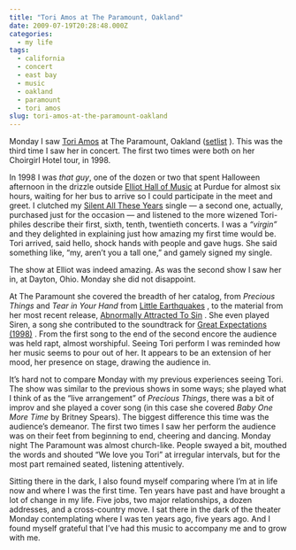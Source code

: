 ```yaml
---
title: "Tori Amos at The Paramount, Oakland"
date: 2009-07-19T20:28:48.000Z
categories:
  - my life
tags:
  - california
  - concert
  - east bay
  - music
  - oakland
  - paramount
  - tori amos
slug: tori-amos-at-the-paramount-oakland
---
```


Monday I saw [Tori Amos][1] at The Paramount, Oakland ([setlist][2] ). This was the third time I saw her in concert. The first two times were both on her Choirgirl Hotel tour, in 1998.

In 1998 I was _that guy_, one of the dozen or two that spent Halloween afternoon in the drizzle outside [Elliot Hall of Music][3] at Purdue for almost six hours, waiting for her bus to arrive so I could participate in the meet and greet. I clutched my [Silent All These Years][4] single — a second one, actually, purchased just for the occasion — and listened to the more wizened Tori-philes describe their first, sixth, tenth, twentieth concerts. I was a _“virgin”_ and they delighted in explaining just how amazing my first time would be. Tori arrived, said hello, shock hands with people and gave hugs. She said something like, “my, aren’t you a tall one,” and gamely signed my single.

The show at Elliot was indeed amazing. As was the second show I saw her in, at Dayton, Ohio. Monday she did not disappoint.

At The Paramount she covered the breadth of her catalog, from _Precious Things_ and _Tear in Your Hand_ from [Little Earthquakes][5] , to the material from her most recent release, [Abnormally Attracted To Sin][6] . She even played Siren, a song she contributed to the soundtrack for [Great Expectations (1998)][7] . From the first song to the end of the second encore the audience was held rapt, almost worshipful. Seeing Tori perform I was reminded how her music seems to pour out of her. It appears to be an extension of her mood, her presence on stage, drawing the audience in.

It’s hard not to compare Monday with my previous experiences seeing Tori. The show was similar to the previous shows in some ways; she played what I think of as the “live arrangement” of _Precious Things_, there was a bit of improv and she played a cover song (in this case she covered _Baby One More Time_ by Britney Spears). The biggest difference this time was the audience’s demeanor. The first two times I saw her perform the audience was on their feet from beginning to end, cheering and dancing. Monday night The Paramount was almost church-like. People swayed a bit, mouthed the words and shouted “We love you Tori” at irregular intervals, but for the most part remained seated, listening attentively.

Sitting there in the dark, I also found myself comparing where I’m at in life now and where I was the first time. Ten years have past and have brought a lot of change in my life. Five jobs, two major relationships, a dozen addresses, and a cross-country move. I sat there in the dark of the theater Monday contemplating where I was ten years ago, five years ago. And I found myself grateful that I’ve had this music to accompany me and to grow with me.

[1]: http://en.wikipedia.org/wiki/Tori_Amos
[2]: http://www.setlist.fm/setlist/tori-amos/2009/paramount-theatre-oakland-6bd65ef2.html
[3]: http://en.wikipedia.org/wiki/Edward_C._Elliott_Hall_of_Music
[4]: http://en.wikipedia.org/wiki/Silent_All_These_Years
[5]: http://en.wikipedia.org/wiki/Little_Earthquakes
[6]: http://en.wikipedia.org/wiki/Abnormally_Attracted_to_Sin
[7]: http://en.wikipedia.org/wiki/Great_Expectations_(1998_film)
